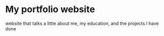 # My portfolio website
website that talks a little about me, my education, and the projects I have done
